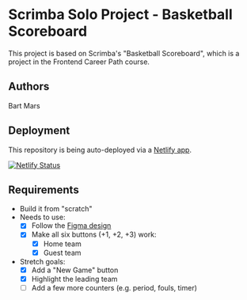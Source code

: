 # Scrimba Solo Project - Basketball Scoreboard
This project is based on Scrimba's "Basketball Scoreboard", which is a project in the Frontend Career Path course.

## Authors
Bart Mars

## Deployment
This repository is being auto-deployed via a [Netlify app](https://).

[![Netlify Status](https://api.netlify.com/api/v1/badges/3339e188-2bad-4e03-90fe-e26fe3ef25c4/deploy-status)](https://app.netlify.com/sites/inquisitive-bonbon-46740a/deploys)

## Requirements 
* Build it from "scratch"
* Needs to use:
    * [x] Follow the [Figma design](https://www.figma.com/file/YC48MCx4frBFtYoz6rNJE6/Basketball-Scoreboard?node-id=0%3A1&t=gz7FjqNfCTW91FnR-0)
    * [x] Make all six buttons (+1, +2, +3) work:
        * [x] Home team
        * [x] Guest team
* Stretch goals:
    * [x] Add a "New Game" button
    * [x] Highlight the leading team
    * [ ] Add a few more counters (e.g. period, fouls, timer)